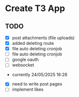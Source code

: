 # Create T3 App

## TODO

- [x] post attachments (file uploads)
- [x] added deleting route
- [x] file auto deleting cronjob
- [ ] file auto deleting cronjob
- [ ] google oauth
- [ ] websocket

- currently 24/05/2025 16:28

- [x] need to write post pages
- [ ] implement likes
